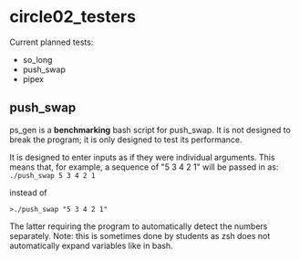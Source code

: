 # circle02_testers
Current planned tests:
* so_long
* push_swap
* pipex

## push_swap
ps_gen is a **benchmarking** bash script for push_swap. It is not designed to break the program; it is only designed to test its performance.

It is designed to enter inputs as if they were individual arguments. This means that, for example, a sequence of "5 3 4 2 1" will be passed in as:
```./push_swap 5 3 4 2 1```

instead of

```>./push_swap "5 3 4 2 1"```

The latter requiring the program to automatically detect the numbers separately. Note: this is sometimes done by students as zsh does not automatically expand variables like in bash.
